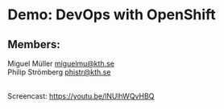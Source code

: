 # Demo: DevOps with OpenShift

## Members:
Miguel Müller miguelmu@kth.se<br>
Philip Strömberg phistr@kth.se
<br><br>

Screencast: https://youtu.be/lNUlhWQvHBQ
